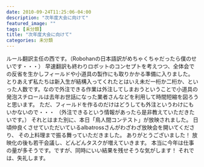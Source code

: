 ```yaml
---
date: 2010-09-24T11:25:06-04:00
description: "次年度大会に向けて"
featured_image: ""
tags: [未分類]
title: "次年度大会に向けて"
categories: 未分類
---
```


ルール翻訳主任の西です。（Robohanの日本語訳がめちゃくちゃだったら僕のせいです・・・）
早速翻訳も終わりロボットのコンセプトを考えつつ、全体会での反省を生かしフィールドや小道具の製作にも取りかかる準備に入りました。
とりあえず私たちは新入生が結構入ってくれたとはいえ未だ一桁か二桁か、といった人数です。なので外注できる作業は外注してしまおうということで小道具の発泡スチロールは去年お世話になった業者さんなどを利用して時間短縮を図ろうと思います。
ただ、フィールドを作るのだけはどうしても外注というわけにもいかないので・・・
（外注できるという情報があったら是非教えていただきたいです。）
それとはまた別に、本日「鳥人間コンテスト」が放映されました。
日頃仲良くさせていただいているalbatrossさんがわざわざ放映会を開いてくださり、
その上料理まで振る舞っていただきました。
ありがとうございました！
放映化の後も若干会議し、どんどんタスクが増えていきます。
本当に今年は仕事の量が多そうです。ですが、同時にいい結果を残せそうな気がします！
それでは、失礼します。
